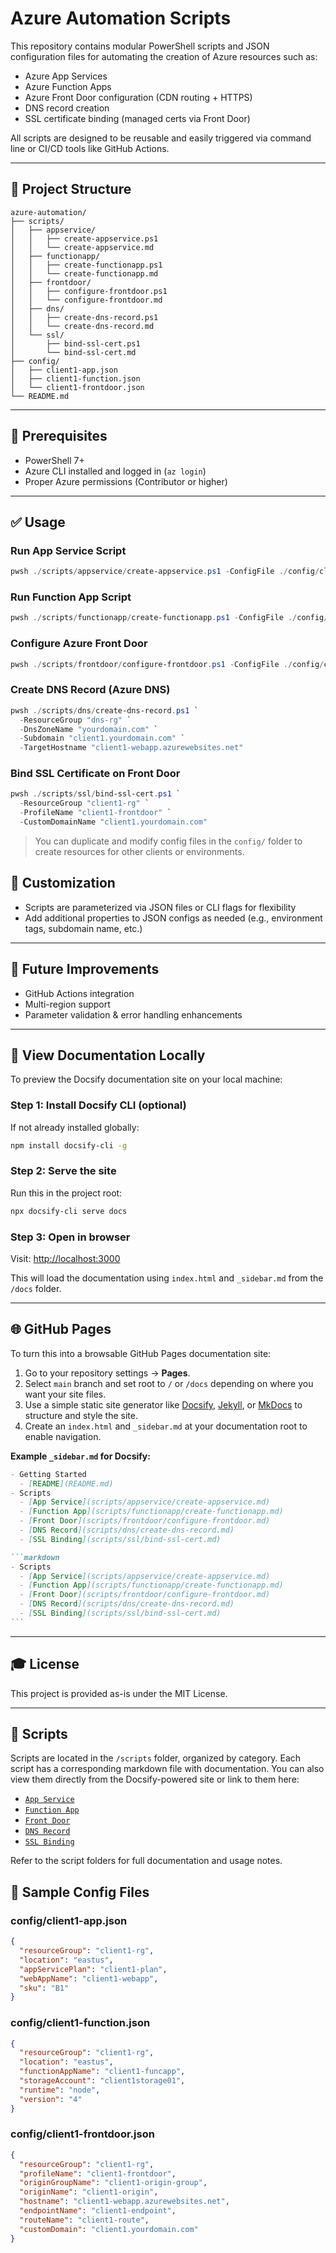 # Azure Automation Scripts

This repository contains modular PowerShell scripts and JSON configuration files for automating the creation of Azure resources such as:

- Azure App Services
- Azure Function Apps
- Azure Front Door configuration (CDN routing + HTTPS)
- DNS record creation
- SSL certificate binding (managed certs via Front Door)

All scripts are designed to be reusable and easily triggered via command line or CI/CD tools like GitHub Actions.

---

## 📂 Project Structure

```
azure-automation/
├── scripts/
│   ├── appservice/
│   │   ├── create-appservice.ps1
│   │   └── create-appservice.md
│   ├── functionapp/
│   │   ├── create-functionapp.ps1
│   │   └── create-functionapp.md
│   ├── frontdoor/
│   │   ├── configure-frontdoor.ps1
│   │   └── configure-frontdoor.md
│   ├── dns/
│   │   ├── create-dns-record.ps1
│   │   └── create-dns-record.md
│   └── ssl/
│       ├── bind-ssl-cert.ps1
│       └── bind-ssl-cert.md
├── config/
│   ├── client1-app.json
│   ├── client1-function.json
│   └── client1-frontdoor.json
└── README.md
```

---

## 🔧 Prerequisites

- PowerShell 7+
- Azure CLI installed and logged in (`az login`)
- Proper Azure permissions (Contributor or higher)

---

## ✅ Usage

### Run App Service Script

```powershell
pwsh ./scripts/appservice/create-appservice.ps1 -ConfigFile ./config/client1-app.json
```

### Run Function App Script

```powershell
pwsh ./scripts/functionapp/create-functionapp.ps1 -ConfigFile ./config/client1-function.json
```

### Configure Azure Front Door

```powershell
pwsh ./scripts/frontdoor/configure-frontdoor.ps1 -ConfigFile ./config/client1-frontdoor.json
```

### Create DNS Record (Azure DNS)

```powershell
pwsh ./scripts/dns/create-dns-record.ps1 `
  -ResourceGroup "dns-rg" `
  -DnsZoneName "yourdomain.com" `
  -Subdomain "client1.yourdomain.com" `
  -TargetHostname "client1-webapp.azurewebsites.net"
```

### Bind SSL Certificate on Front Door

```powershell
pwsh ./scripts/ssl/bind-ssl-cert.ps1 `
  -ResourceGroup "client1-rg" `
  -ProfileName "client1-frontdoor" `
  -CustomDomainName "client1.yourdomain.com"
```

> You can duplicate and modify config files in the `config/` folder to create resources for other clients or environments.

## 🚧 Customization

- Scripts are parameterized via JSON files or CLI flags for flexibility
- Add additional properties to JSON configs as needed (e.g., environment tags, subdomain name, etc.)

---

## 🔄 Future Improvements

- GitHub Actions integration
- Multi-region support
- Parameter validation & error handling enhancements

---

## 📖 View Documentation Locally

To preview the Docsify documentation site on your local machine:

### Step 1: Install Docsify CLI (optional)

If not already installed globally:

```bash
npm install docsify-cli -g
```

### Step 2: Serve the site

Run this in the project root:

```bash
npx docsify-cli serve docs
```

### Step 3: Open in browser

Visit: [http://localhost:3000](http://localhost:3000)

This will load the documentation using `index.html` and `_sidebar.md` from the `/docs` folder.

---

## 🌐 GitHub Pages

To turn this into a browsable GitHub Pages documentation site:

1. Go to your repository settings → **Pages**.
2. Select `main` branch and set root to `/` or `/docs` depending on where you want your site files.
3. Use a simple static site generator like [Docsify](https://docsify.js.org), [Jekyll](https://jekyllrb.com), or [MkDocs](https://www.mkdocs.org) to structure and style the site.
4. Create an `index.html` and `_sidebar.md` at your documentation root to enable navigation.

**Example `_sidebar.md` for Docsify:**

````markdown
- Getting Started
  - [README](README.md)
- Scripts
  - [App Service](scripts/appservice/create-appservice.md)
  - [Function App](scripts/functionapp/create-functionapp.md)
  - [Front Door](scripts/frontdoor/configure-frontdoor.md)
  - [DNS Record](scripts/dns/create-dns-record.md)
  - [SSL Binding](scripts/ssl/bind-ssl-cert.md)

```markdown
- Scripts
  - [App Service](scripts/appservice/create-appservice.md)
  - [Function App](scripts/functionapp/create-functionapp.md)
  - [Front Door](scripts/frontdoor/configure-frontdoor.md)
  - [DNS Record](scripts/dns/create-dns-record.md)
  - [SSL Binding](scripts/ssl/bind-ssl-cert.md)
```
````

---

## 🎓 License

This project is provided as-is under the MIT License.

---

## 📝 Scripts

Scripts are located in the `/scripts` folder, organized by category. Each script has a corresponding markdown file with documentation. You can also view them directly from the Docsify-powered site or link to them here:

- [`App Service`](docs/scripts/create-appservice.md)
- [`Function App`](docs/scripts/create-functionapp.md)
- [`Front Door`](docs/scripts/configure-frontdoor.md)
- [`DNS Record`](docs/scripts/create-dns-record.md)
- [`SSL Binding`](docs/scripts/bind-ssl-cert.md)

Refer to the script folders for full documentation and usage notes.

## 📃 Sample Config Files

### config/client1-app.json

```json
{
  "resourceGroup": "client1-rg",
  "location": "eastus",
  "appServicePlan": "client1-plan",
  "webAppName": "client1-webapp",
  "sku": "B1"
}
```

### config/client1-function.json

```json
{
  "resourceGroup": "client1-rg",
  "location": "eastus",
  "functionAppName": "client1-funcapp",
  "storageAccount": "client1storage01",
  "runtime": "node",
  "version": "4"
}
```

### config/client1-frontdoor.json

```json
{
  "resourceGroup": "client1-rg",
  "profileName": "client1-frontdoor",
  "originGroupName": "client1-origin-group",
  "originName": "client1-origin",
  "hostname": "client1-webapp.azurewebsites.net",
  "endpointName": "client1-endpoint",
  "routeName": "client1-route",
  "customDomain": "client1.yourdomain.com"
}
```
